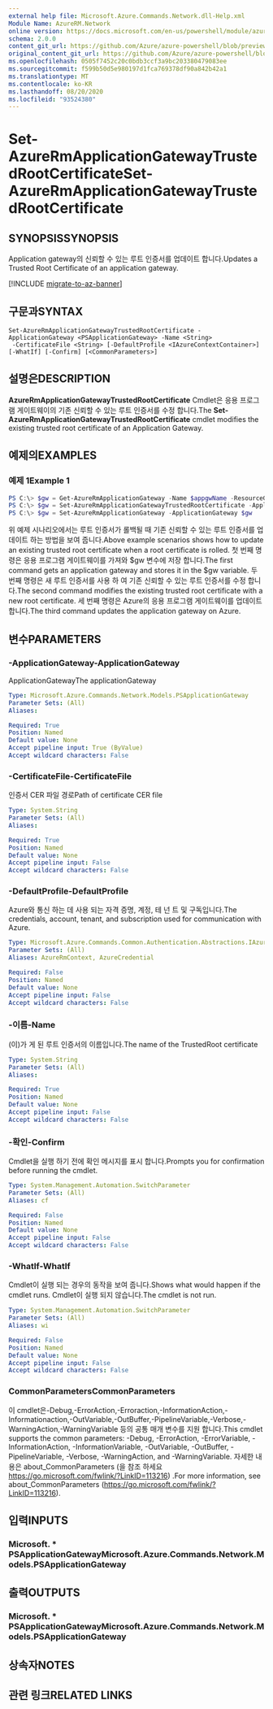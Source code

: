 ```yaml
---
external help file: Microsoft.Azure.Commands.Network.dll-Help.xml
Module Name: AzureRM.Network
online version: https://docs.microsoft.com/en-us/powershell/module/azurerm.network/set-azurermapplicationgatewaytrustedrootcertificate
schema: 2.0.0
content_git_url: https://github.com/Azure/azure-powershell/blob/preview/src/ResourceManager/Network/Commands.Network/help/Set-AzureRmApplicationGatewayTrustedRootCertificate.md
original_content_git_url: https://github.com/Azure/azure-powershell/blob/preview/src/ResourceManager/Network/Commands.Network/help/Set-AzureRmApplicationGatewayTrustedRootCertificate.md
ms.openlocfilehash: 0505f7452c20c0bdb3ccf3a9bc203380479083ee
ms.sourcegitcommit: f599b50d5e980197d1fca769378df90a842b42a1
ms.translationtype: MT
ms.contentlocale: ko-KR
ms.lasthandoff: 08/20/2020
ms.locfileid: "93524380"
---
```

# <span data-ttu-id="5edb5-101">Set-AzureRmApplicationGatewayTrustedRootCertificate</span><span class="sxs-lookup"><span data-stu-id="5edb5-101">Set-AzureRmApplicationGatewayTrustedRootCertificate</span></span>

## <span data-ttu-id="5edb5-102">SYNOPSIS</span><span class="sxs-lookup"><span data-stu-id="5edb5-102">SYNOPSIS</span></span>
<span data-ttu-id="5edb5-103">Application gateway의 신뢰할 수 있는 루트 인증서를 업데이트 합니다.</span><span class="sxs-lookup"><span data-stu-id="5edb5-103">Updates a Trusted Root Certificate of an application gateway.</span></span>

[!INCLUDE [migrate-to-az-banner](../../includes/migrate-to-az-banner.md)]

## <span data-ttu-id="5edb5-104">구문과</span><span class="sxs-lookup"><span data-stu-id="5edb5-104">SYNTAX</span></span>

```
Set-AzureRmApplicationGatewayTrustedRootCertificate -ApplicationGateway <PSApplicationGateway> -Name <String>
 -CertificateFile <String> [-DefaultProfile <IAzureContextContainer>] [-WhatIf] [-Confirm] [<CommonParameters>]
```

## <span data-ttu-id="5edb5-105">설명은</span><span class="sxs-lookup"><span data-stu-id="5edb5-105">DESCRIPTION</span></span>
<span data-ttu-id="5edb5-106">**AzureRmApplicationGatewayTrustedRootCertificate** Cmdlet은 응용 프로그램 게이트웨이의 기존 신뢰할 수 있는 루트 인증서를 수정 합니다.</span><span class="sxs-lookup"><span data-stu-id="5edb5-106">The **Set-AzureRmApplicationGatewayTrustedRootCertificate** cmdlet modifies the existing trusted root certificate of an Application Gateway.</span></span>

## <span data-ttu-id="5edb5-107">예제의</span><span class="sxs-lookup"><span data-stu-id="5edb5-107">EXAMPLES</span></span>

### <span data-ttu-id="5edb5-108">예제 1</span><span class="sxs-lookup"><span data-stu-id="5edb5-108">Example 1</span></span>
```powershell
PS C:\> $gw = Get-AzureRmApplicationGateway -Name $appgwName -ResourceGroupName $resgpName
PS C:\> $gw = Set-AzureRmApplicationGatewayTrustedRootCertificate -ApplicationGateway $gw -Name $certName --CertificateFile ".\rootCAUpdated.cer"
PS C:\> $gw = Set-AzureRmApplicationGateway -ApplicationGateway $gw
```

<span data-ttu-id="5edb5-109">위 예제 시나리오에서는 루트 인증서가 롤백될 때 기존 신뢰할 수 있는 루트 인증서를 업데이트 하는 방법을 보여 줍니다.</span><span class="sxs-lookup"><span data-stu-id="5edb5-109">Above example scenarios shows how to update an existing trusted root certificate when a root certificate is rolled.</span></span>
<span data-ttu-id="5edb5-110">첫 번째 명령은 응용 프로그램 게이트웨이를 가져와 $gw 변수에 저장 합니다.</span><span class="sxs-lookup"><span data-stu-id="5edb5-110">The first command gets an application gateway and stores it in the $gw variable.</span></span>
<span data-ttu-id="5edb5-111">두 번째 명령은 새 루트 인증서를 사용 하 여 기존 신뢰할 수 있는 루트 인증서를 수정 합니다.</span><span class="sxs-lookup"><span data-stu-id="5edb5-111">The second command modifies the existing trusted root certificate with a new root certificate.</span></span>
<span data-ttu-id="5edb5-112">세 번째 명령은 Azure의 응용 프로그램 게이트웨이를 업데이트 합니다.</span><span class="sxs-lookup"><span data-stu-id="5edb5-112">The third command updates the application gateway on Azure.</span></span>

## <span data-ttu-id="5edb5-113">변수</span><span class="sxs-lookup"><span data-stu-id="5edb5-113">PARAMETERS</span></span>

### <span data-ttu-id="5edb5-114">-ApplicationGateway</span><span class="sxs-lookup"><span data-stu-id="5edb5-114">-ApplicationGateway</span></span>
<span data-ttu-id="5edb5-115">ApplicationGateway</span><span class="sxs-lookup"><span data-stu-id="5edb5-115">The applicationGateway</span></span>

```yaml
Type: Microsoft.Azure.Commands.Network.Models.PSApplicationGateway
Parameter Sets: (All)
Aliases:

Required: True
Position: Named
Default value: None
Accept pipeline input: True (ByValue)
Accept wildcard characters: False
```

### <span data-ttu-id="5edb5-116">-CertificateFile</span><span class="sxs-lookup"><span data-stu-id="5edb5-116">-CertificateFile</span></span>
<span data-ttu-id="5edb5-117">인증서 CER 파일 경로</span><span class="sxs-lookup"><span data-stu-id="5edb5-117">Path of certificate CER file</span></span>

```yaml
Type: System.String
Parameter Sets: (All)
Aliases:

Required: True
Position: Named
Default value: None
Accept pipeline input: False
Accept wildcard characters: False
```

### <span data-ttu-id="5edb5-118">-DefaultProfile</span><span class="sxs-lookup"><span data-stu-id="5edb5-118">-DefaultProfile</span></span>
<span data-ttu-id="5edb5-119">Azure와 통신 하는 데 사용 되는 자격 증명, 계정, 테 넌 트 및 구독입니다.</span><span class="sxs-lookup"><span data-stu-id="5edb5-119">The credentials, account, tenant, and subscription used for communication with Azure.</span></span>

```yaml
Type: Microsoft.Azure.Commands.Common.Authentication.Abstractions.IAzureContextContainer
Parameter Sets: (All)
Aliases: AzureRmContext, AzureCredential

Required: False
Position: Named
Default value: None
Accept pipeline input: False
Accept wildcard characters: False
```

### <span data-ttu-id="5edb5-120">-이름</span><span class="sxs-lookup"><span data-stu-id="5edb5-120">-Name</span></span>
<span data-ttu-id="5edb5-121">(이)가 게 된 루트 인증서의 이름입니다.</span><span class="sxs-lookup"><span data-stu-id="5edb5-121">The name of the TrustedRoot certificate</span></span>

```yaml
Type: System.String
Parameter Sets: (All)
Aliases:

Required: True
Position: Named
Default value: None
Accept pipeline input: False
Accept wildcard characters: False
```

### <span data-ttu-id="5edb5-122">-확인</span><span class="sxs-lookup"><span data-stu-id="5edb5-122">-Confirm</span></span>
<span data-ttu-id="5edb5-123">Cmdlet을 실행 하기 전에 확인 메시지를 표시 합니다.</span><span class="sxs-lookup"><span data-stu-id="5edb5-123">Prompts you for confirmation before running the cmdlet.</span></span>

```yaml
Type: System.Management.Automation.SwitchParameter
Parameter Sets: (All)
Aliases: cf

Required: False
Position: Named
Default value: None
Accept pipeline input: False
Accept wildcard characters: False
```

### <span data-ttu-id="5edb5-124">-WhatIf</span><span class="sxs-lookup"><span data-stu-id="5edb5-124">-WhatIf</span></span>
<span data-ttu-id="5edb5-125">Cmdlet이 실행 되는 경우의 동작을 보여 줍니다.</span><span class="sxs-lookup"><span data-stu-id="5edb5-125">Shows what would happen if the cmdlet runs.</span></span>
<span data-ttu-id="5edb5-126">Cmdlet이 실행 되지 않습니다.</span><span class="sxs-lookup"><span data-stu-id="5edb5-126">The cmdlet is not run.</span></span>

```yaml
Type: System.Management.Automation.SwitchParameter
Parameter Sets: (All)
Aliases: wi

Required: False
Position: Named
Default value: None
Accept pipeline input: False
Accept wildcard characters: False
```

### <span data-ttu-id="5edb5-127">CommonParameters</span><span class="sxs-lookup"><span data-stu-id="5edb5-127">CommonParameters</span></span>
<span data-ttu-id="5edb5-128">이 cmdlet은-Debug,-ErrorAction,-Erroraction,-InformationAction,-Informationaction,-OutVariable,-OutBuffer,-PipelineVariable,-Verbose,-WarningAction,-WarningVariable 등의 공통 매개 변수를 지원 합니다.</span><span class="sxs-lookup"><span data-stu-id="5edb5-128">This cmdlet supports the common parameters: -Debug, -ErrorAction, -ErrorVariable, -InformationAction, -InformationVariable, -OutVariable, -OutBuffer, -PipelineVariable, -Verbose, -WarningAction, and -WarningVariable.</span></span> <span data-ttu-id="5edb5-129">자세한 내용은 about_CommonParameters (을 참조 하세요 https://go.microsoft.com/fwlink/?LinkID=113216) .</span><span class="sxs-lookup"><span data-stu-id="5edb5-129">For more information, see about_CommonParameters (https://go.microsoft.com/fwlink/?LinkID=113216).</span></span>

## <span data-ttu-id="5edb5-130">입력</span><span class="sxs-lookup"><span data-stu-id="5edb5-130">INPUTS</span></span>

### <span data-ttu-id="5edb5-131">Microsoft. \* PSApplicationGateway</span><span class="sxs-lookup"><span data-stu-id="5edb5-131">Microsoft.Azure.Commands.Network.Models.PSApplicationGateway</span></span>

## <span data-ttu-id="5edb5-132">출력</span><span class="sxs-lookup"><span data-stu-id="5edb5-132">OUTPUTS</span></span>

### <span data-ttu-id="5edb5-133">Microsoft. \* PSApplicationGateway</span><span class="sxs-lookup"><span data-stu-id="5edb5-133">Microsoft.Azure.Commands.Network.Models.PSApplicationGateway</span></span>

## <span data-ttu-id="5edb5-134">상속자</span><span class="sxs-lookup"><span data-stu-id="5edb5-134">NOTES</span></span>

## <span data-ttu-id="5edb5-135">관련 링크</span><span class="sxs-lookup"><span data-stu-id="5edb5-135">RELATED LINKS</span></span>
